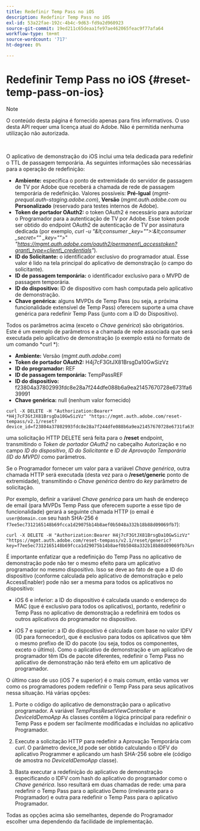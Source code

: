 ```yaml
---
title: Redefinir Temp Pass no iOS
description: Redefinir Temp Pass no iOS
exl-id: 53a22fae-192c-4b4c-9d63-fd9a2d960923
source-git-commit: 19ed211c65deaa1fe97ae462065feac9f77afa64
workflow-type: tm+mt
source-wordcount: '717'
ht-degree: 0%

---
```


# Redefinir Temp Pass no iOS {#reset-temp-pass-on-ios}

>[!NOTE]
>
>O conteúdo desta página é fornecido apenas para fins informativos. O uso desta API requer uma licença atual do Adobe. Não é permitida nenhuma utilização não autorizada.

</br>

O aplicativo de demonstração do iOS inclui uma tela dedicada para redefinir o TTL de passagem temporária. As seguintes informações são necessárias para a operação de redefinição:

- **Ambiente:** especifica o ponto de extremidade do servidor de passagem de TV por Adobe que receberá a chamada de rede de passagem temporária de redefinição. Valores possíveis: **Pré-Igual** (*mgmt-prequal.auth-staging.adobe.com*), **Versão** (*mgmt.auth.adobe.com* ou **Personalizado** (reservado para testes internos de Adobe).
- **Token de portador OAuth2:** o token OAuth2 é necessário para autorizar o Programador para a autenticação de TV por Adobe. Esse token pode ser obtido do endpoint OAuth2 de autenticação de TV por assinatura dedicada (por exemplo, *curl -u &quot;\&lt;consumer _key=&quot;&quot;>:\&lt;consumer _secret=&quot;&quot; _key=&quot;&quot;>*&quot; *&quot;https://mgmt.auth.adobe.com/oauth2/permanent\_accesstoken?grant\_type=client\_credentials&quot;*).
- **ID do Solicitante:** o identificador exclusivo do programador atual. Esse valor é lido na tela principal do aplicativo de demonstração (o campo do solicitante).
- **ID de passagem temporária:** o identificador exclusivo para o MVPD de passagem temporária.
- **ID do dispositivo:** ID de dispositivo com hash computada pelo aplicativo de demonstração.
- **Chave genérica:** alguns MVPDs de Temp Pass (ou seja, a próxima funcionalidade extensível de Temp Pass) oferecem suporte a uma chave genérica para redefinir Temp Pass (junto com a ID do Dispositivo).

Todos os parâmetros acima (exceto o *Chave genérica*) são obrigatórios. Este é um exemplo de parâmetros e a chamada de rede associada que será executada pelo aplicativo de demonstração (o exemplo está no formato de um comando *curl *):

- **Ambiente:** Versão (*mgmt.auth.adobe.com*)
- **Token de portador OAuth2:** H4j7cF3GtJX81BrsgDa10GwSizVz
- **ID do programador:** REF
- **ID de passagem temporária:** TempPassREF
- **ID do dispositivo:** f23804a37802993fdc8e28a7f244dfe088b6a9ea21457670728e6731fa639991
- **Chave genérica:** null (nenhum valor fornecido)

```curl
curl -X DELETE -H "Authorization:Bearer* *H4j7cF3GtJX81BrsgDa10GwSizVz" "https://mgmt.auth.adobe.com/reset-tempass/v2.1/reset?device_id=f23804a37802993fdc8e28a7f244dfe088b6a9ea21457670728e6731fa639991&requestor_id=REF&mvpd_id=TempPassREF"
```

uma solicitação HTTP DELETE será feita para o **/reset** endpoint, transmitindo o *Token de portador OAuth2* no cabeçalho Autorização e no campo *ID do dispositivo*, *ID do Solicitante* e *ID de Aprovação Temporária (ID do MVPD)* como parâmetros.

Se o Programador fornecer um valor para a variável *Chave genérica*, outra chamada HTTP será executada (desta vez para o **/reset/generic** ponto de extremidade), transmitindo o *Chave genérica* dentro do *key* parâmetro de solicitação.

Por exemplo, definir a variável *Chave genérica* para um hash de endereço de email (para MVPDs Temp Pass que oferecem suporte a esse tipo de funcionalidade) gerará a seguinte chamada HTTP (o email é `user@domain.com` seu hash SHA-256 é `f7ee5ec7312165148b69fcca1d29075b14b8aef0b5048a332b18b88d09069fb7`):

```curl
curl -X DELETE -H "Authorization:Bearer H4j7cF3GtJX81BrsgDa10GwSizVz"
"https://mgmt.auth.adobe.com/reset-tempass/v2.1/reset/generic?key=f7ee5ec7312165148b69fcca1d29075b14b8aef0b5048a332b18b88d09069fb7&requestor_id=REF&mvpd_id=TempPassREF"
```

É importante enfatizar que a redefinição do Temp Pass no aplicativo de demonstração pode não ter o mesmo efeito para um aplicativo programador no mesmo dispositivo. Isso se deve ao fato de que a ID do dispositivo (conforme calculada pelo aplicativo de demonstração e pelo AccessEnabler) pode não ser a mesma para todos os aplicativos no dispositivo:

- iOS 6 e inferior: a ID do dispositivo é calculada usando o endereço do MAC (que é exclusivo para todos os aplicativos), portanto, redefinir o Temp Pass no aplicativo de demonstração a redefinirá em todos os outros aplicativos do programador no dispositivo.

- iOS 7 e superior: a ID do dispositivo é calculada com base no valor IDFV (ID para fornecedor), que é exclusivo para todos os aplicativos que têm o mesmo prefixo de ID do pacote (ou seja, todos os componentes, exceto o último). Como o aplicativo de demonstração e um aplicativo de programador têm IDs de pacote diferentes, redefinir o Temp Pass no aplicativo de demonstração não terá efeito em um aplicativo de programador.

O último caso de uso (iOS 7 e superior) é o mais comum, então vamos ver como os programadores podem redefinir o Temp Pass para seus aplicativos nessa situação. Há várias opções:

1. Porte o código do aplicativo de demonstração para o aplicativo programador. A variável *TempPassResetViewController* e *DeviceIdDemoApp* As classes contêm a lógica principal para redefinir o Temp Pass e podem ser facilmente modificadas e incluídas no aplicativo Programador.

1. Execute a solicitação HTTP para redefinir a Aprovação Temporária com *curl*. O parâmetro device\_Id pode ser obtido calculando o IDFV do aplicativo Programmer e aplicando um hash SHA-256 sobre ele (código de amostra no *DeviceIdDemoApp* classe).

1. Basta executar a redefinição do aplicativo de demonstração especificando o IDFV com hash do aplicativo do programador como o *Chave genérica*. Isso resultará em duas chamadas de rede: uma para redefinir o Temp Pass para o aplicativo Demo (irrelevante para o Programador) e outra para redefinir o Temp Pass para o aplicativo Programador.

Todas as opções acima são semelhantes, depende do Programador escolher uma dependendo da facilidade de implementação.
